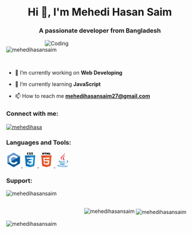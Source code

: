 
<h1 align="center">Hi 👋, I'm Mehedi Hasan Saim</h1>
<h3 align="center">A passionate developer from Bangladesh</h3>
<img align="right" alt="Coding" width="400" src="https://media.tenor.com/rePDfDWO3XoAAAAd/hacking.gif">

<p align="left"> <img src="https://komarev.com/ghpvc/?username=mehedihasansaim&label=Profile%20views&color=0e75b6&style=flat" alt="mehedihasansaim" /> </p>

<p align="left"> <a href="https://twitter.com/" target="blank"><img src="https://img.shields.io/twitter/follow/?logo=twitter&style=for-the-badge" alt="" /></a> </p>

- 🔭 I’m currently working on **Web Developing**

- 🌱 I’m currently learning **JavaScript**

- 📫 How to reach me **mehedihasansaim27@gmail.com**

<h3 align="left">Connect with me:</h3>
<p align="left">
<a href="https://linkedin.com/in/https://www.linkedin.com/in/mehedi-hasan-saim-0b4b94252/" target="blank"><img align="center" src="https://raw.githubusercontent.com/rahuldkjain/github-profile-readme-generator/master/src/images/icons/Social/linked-in-alt.svg" alt="mehedihasa" height="30" width="40" /></a>
</p>

<h3 align="left">Languages and Tools:</h3>
<p align="left"> <a href="https://www.cprogramming.com/" target="_blank" rel="noreferrer"> <img src="https://raw.githubusercontent.com/devicons/devicon/master/icons/c/c-original.svg" alt="c" width="40" height="40"/> </a> <a href="https://www.w3schools.com/css/" target="_blank" rel="noreferrer"> <img src="https://raw.githubusercontent.com/devicons/devicon/master/icons/css3/css3-original-wordmark.svg" alt="css3" width="40" height="40"/> </a> <a href="https://www.w3.org/html/" target="_blank" rel="noreferrer"> <img src="https://raw.githubusercontent.com/devicons/devicon/master/icons/html5/html5-original-wordmark.svg" alt="html5" width="40" height="40"/> </a> <a href="https://www.java.com" target="_blank" rel="noreferrer"> <img src="https://raw.githubusercontent.com/devicons/devicon/master/icons/java/java-original.svg" alt="java" width="40" height="40"/> </a> </p>

<h3 align="left">Support:</h3>
<p><a href="https://www.buymeacoffee.com/mehedihasansaim"> <img align="left" src="https://cdn.buymeacoffee.com/buttons/v2/default-yellow.png" height="50" width="210" alt="mehedihasansaim" /></a></p><br><br>

<p><img align="left" src="https://github-readme-stats.vercel.app/api/top-langs?username=mehedihasansaim&show_icons=true&locale=en&layout=compact" alt="mehedihasansaim" /></p>

<p>&nbsp;<img align="center" src="https://github-readme-stats.vercel.app/api?username=mehedihasansaim&show_icons=true&locale=en" alt="mehedihasansaim" /></p>

<p><img align="center" src="https://github-readme-streak-stats.herokuapp.com/?user=mehedihasansaim&" alt="mehedihasansaim" /></p>
